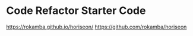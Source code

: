 # Code Refactor Starter Code
https://rokamba.github.io/horiseon/
https://github.com/rokamba/horiseon

